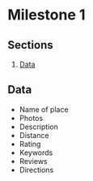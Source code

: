 # **Milestone 1**

## Sections
1. [Data](#data)

## Data
- Name of place
- Photos
- Description
- Distance
- Rating
- Keywords
- Reviews
- Directions
